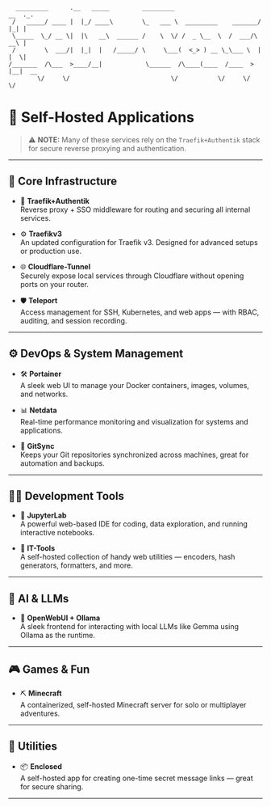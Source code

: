 ```text
  _________      .__   _____         _________                        __  ._.
 /   _____/ ____ |  |_/ ____\        \_   ___ \  _________    _______/  |_| |
 \_____  \_/ __ \|  |\   __\  ______ /    \  \/ /  _ \__  \  /  ___/\   __\ |
 /        \  ___/|  |_|  |   /_____/ \     \___(  <_> ) __ \_\___ \  |  |  \|
/_______  /\___  >____/__|            \______  /\____(____  /____  > |__|  __
        \/     \/                            \/           \/     \/        \/
```

# 🚀 Self-Hosted Applications

> ⚠️ **NOTE:** Many of these services rely on the `Traefik+Authentik` stack for secure reverse proxying and authentication.

---

## 🧩 Core Infrastructure

- 🧩 **Traefik+Authentik**  
  Reverse proxy + SSO middleware for routing and securing all internal services.

- ⚙️ **Traefikv3**  
  An updated configuration for Traefik v3. Designed for advanced setups or production use.

- 🌐 **Cloudflare-Tunnel**  
  Securely expose local services through Cloudflare without opening ports on your router.

- 🛡️ **Teleport**  
  Access management for SSH, Kubernetes, and web apps — with RBAC, auditing, and session recording.

---

## ⚙️ DevOps & System Management

- 🛠️ **Portainer**  
  A sleek web UI to manage your Docker containers, images, volumes, and networks.

- 📊 **Netdata**  
  Real-time performance monitoring and visualization for systems and applications.

- 🔄 **GitSync**  
  Keeps your Git repositories synchronized across machines, great for automation and backups.

---

## 👨‍💻 Development Tools

- 📓 **JupyterLab**  
  A powerful web-based IDE for coding, data exploration, and running interactive notebooks.

- 🧰 **IT-Tools**  
  A self-hosted collection of handy web utilities — encoders, hash generators, formatters, and more.

---

## 🧠 AI & LLMs

- 🤖 **OpenWebUI + Ollama**  
  A sleek frontend for interacting with local LLMs like Gemma using Ollama as the runtime.

---

## 🎮 Games & Fun

- ⛏️ **Minecraft**  
  A containerized, self-hosted Minecraft server for solo or multiplayer adventures.

---

## 🔐 Utilities

- 📦 **Enclosed**  
  A self-hosted app for creating one-time secret message links — great for secure sharing.

---
